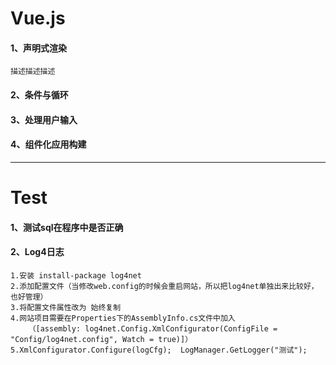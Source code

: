 # Vue.js  

#### 1、声明式渲染
    描述描述描述
#### 2、条件与循环
#### 3、处理用户输入
#### 4、组件化应用构建

--------------------------------

# Test

#### 1、测试sql在程序中是否正确
#### 2、Log4日志
    1.安装 install-package log4net
    2.添加配置文件（当修改web.config的时候会重启网站，所以把log4net单独出来比较好，也好管理）
    3.将配置文件属性改为 始终复制
    4.网站项目需要在Properties下的AssemblyInfo.cs文件中加入
        （[assembly: log4net.Config.XmlConfigurator(ConfigFile = "Config/log4net.config", Watch = true)]）
    5.XmlConfigurator.Configure(logCfg);  LogManager.GetLogger("测试");
